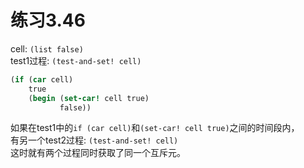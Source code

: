 # 练习3.46

cell: `(list false)`  
test1过程: `(test-and-set! cell)`
```scheme
(if (car cell)
    true
    (begin (set-car! cell true)
           false))
```

如果在test1中的`if (car cell)`和`(set-car! cell true)`之间的时间段内，  
有另一个test2过程: `(test-and-set! cell)`  
这时就有两个过程同时获取了同一个互斥元。  
